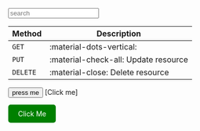 <input placeholder="search">

| Method   | Description                          |
| -------- | ------------------------------------ |
| `GET`    | :material-dots-vertical:             |
| `PUT`    | :material-check-all: Update resource |
| `DELETE` | :material-close: Delete resource     |

<button>press me </button>
[Click me]

<a href="https://example.com" style="display: inline-block; padding: 10px 20px; background-color: green; color: white; text-decoration: none; border-radius: 5px;">Click Me</a>

